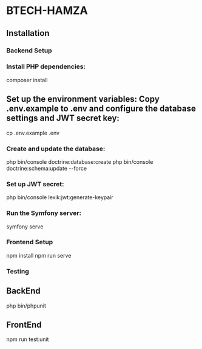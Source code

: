 # BTECH-HAMZA

## Installation

### Backend Setup
### Install PHP dependencies:
composer install
## Set up the environment variables: Copy .env.example to .env and configure the database settings and JWT secret key:
cp .env.example .env
### Create and update the database:
php bin/console doctrine:database:create
php bin/console doctrine:schema:update --force
### Set up JWT secret:
php bin/console lexik:jwt:generate-keypair
### Run the Symfony server:
symfony serve

### Frontend Setup
npm install
npm run serve

### Testing
## BackEnd
php bin/phpunit
## FrontEnd
npm run test:unit
